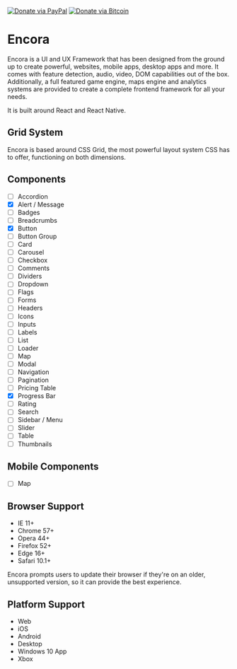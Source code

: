 [![Donate via PayPal](https://img.shields.io/badge/Donate-PayPal-blue.svg?style=for-the-badge&logo=paypal)](https://www.paypal.com/cgi-bin/webscr?cmd=_s-xclick&hosted_button_id=QYKEB6ZGTJNZ4)
[![Donate via Bitcoin](https://img.shields.io/badge/Donate-Bitcoin-orange.svg?style=for-the-badge&logo=bitcoin)](https://www.paypal.com/cgi-bin/webscr?cmd=_s-xclick&hosted_button_id=QYKEB6ZGTJNZ4)

# Encora
Encora is a UI and UX Framework that has been designed from the ground up to create powerful, websites, mobile apps, desktop apps and more. It comes with feature detection, audio, video, DOM capabilities out of the box. Additionally, a full featured game engine, maps engine and analytics systems are provided to create a complete frontend framework for all your needs.

It is built around React and React Native.

## Grid System
Encora is based around CSS Grid, the most powerful layout system CSS has to offer, functioning on both dimensions.

## Components
- [ ] Accordion
- [x] Alert / Message
- [ ] Badges
- [ ] Breadcrumbs
- [x] Button
- [ ] Button Group
- [ ] Card
- [ ] Carousel
- [ ] Checkbox
- [ ] Comments
- [ ] Dividers
- [ ] Dropdown
- [ ] Flags
- [ ] Forms
- [ ] Headers
- [ ] Icons
- [ ] Inputs
- [ ] Labels
- [ ] List
- [ ] Loader
- [ ] Map
- [ ] Modal
- [ ] Navigation
- [ ] Pagination
- [ ] Pricing Table
- [x] Progress Bar
- [ ] Rating
- [ ] Search
- [ ] Sidebar / Menu
- [ ] Slider
- [ ] Table
- [ ] Thumbnails

## Mobile Components

- [ ] Map

## Browser Support
- IE 11+
- Chrome 57+
- Opera 44+
- Firefox 52+
- Edge 16+
- Safari 10.1+

Encora prompts users to update their browser if they're on an older, unsupported version, so it can provide the best experience.

## Platform Support
- Web
- iOS 
- Android
- Desktop
- Windows 10 App
- Xbox


